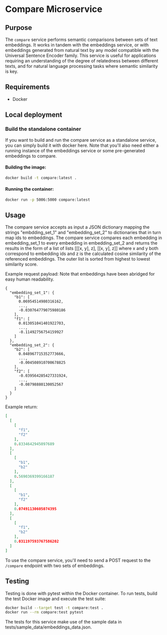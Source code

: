 # Compare Microservice

## Purpose
The `compare` service performs semantic comparisons between sets of text embeddings. It works in tandem with the embeddings service, or with embeddings generated from natural text by any model compatible with the Universal Sentence Encoder family. This service is useful for applications requiring an understanding of the degree of relatedness between different texts, and for natural language processing tasks where semantic similarity is key.

## Requirements
- Docker

## Local deployment

### Build the standalone container
If you want to build and run the compare service as a standalone service, you can simply build it with docker here. Note that you'll also need either a running instance of the embeddings service or some pre-generated embeddings to compare.

#### Building the image: 
```bash
docker build -t compare:latest .
```

#### Running the container:
```bash
docker run -p 5006:5000 compare:latest
```

## Usage

The compare service accepts as input a JSON dictionary mapping the strings "embdding_set_1" and "embedding_set_2" to  dictionaries that in turn  map ids to embeddings. The compare service compares each embedding in embedding_set_1 to every embedding in embedding_set_2 and returns the results in the form of a list of lists [[[x, y], z], [[x, y], z]] where x and y both correspond to embedding ids and z is the calculated cosine similarity of the referenced embeddings. The outer list is sorted from highest to lowest similarity score.

Example request payload:
Note that embeddings have been abridged for easy human readability.
```
{     
  "embedding_set_1": {
    "b1": [
      0.06954514980316162,
      ...,
      -0.030764779075980186
    ],
    "f1": [
      0.013051041401922703,
      ...,
      -0.11492756754159927
    ] 
  },  
  "embedding_set_2": {
    "b2": [
      0.048967715352773666,
      ...,
      -0.004508910700678825
    ],
    "f2": [
      -0.039564285427331924,
      ...,
      -0.08798880130052567
    ] 
  }   
}
```
Example return:
```json
[
  [
    [
      "f1",
      "f2"
    ],
    0.8334642945097689
  ],
  [
    [
      "b1",
      "b2"
    ],
    0.5690369399166187
  ],
  [
    [
      "b1",
      "f2"
    ],
    0.07491130605074395
  ],
  [
    [
      "f1",
      "b2"
    ],
    0.031197593767586202
  ]
]
```

To use the compare service, you'll need to send a POST request to the `/compare` endpoint with two sets of embeddings. 

## Testing
Testing is done with pytest within the Docker container. To run tests, build the test Docker image and execute the test suite:

```bash
docker build --target test -t compare:test .
docker run --rm compare:test pytest
```

The tests for this service make use of the sample data in tests/sample_data/embeddings_data.json. 



